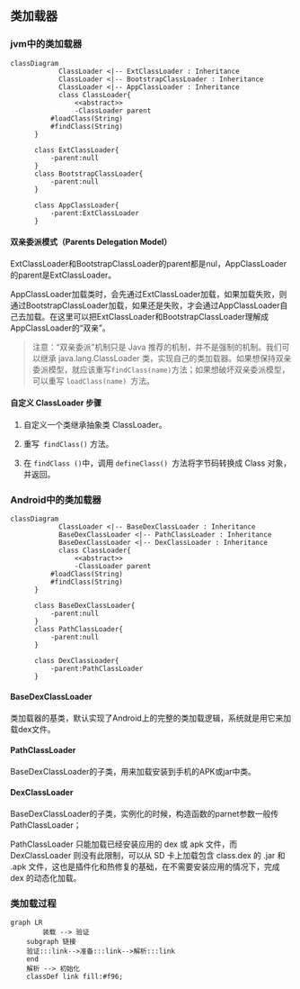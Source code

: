 ## 类加载器

### jvm中的类加载器

```mermaid
classDiagram
			ClassLoader <|-- ExtClassLoader : Inheritance
			ClassLoader <|-- BootstrapClassLoader : Inheritance
			ClassLoader <|-- AppClassLoader : Inheritance
			class ClassLoader{
			    <<abstract>>
			    -ClassLoader parent
          #loadClass(String)
          #findClass(String)
      }
      
      class ExtClassLoader{
          -parent:null
      }
      class BootstrapClassLoader{
          -parent:null
      }
      
      class AppClassLoader{
          -parent:ExtClassLoader
      }
```

#### 双亲委派模式（Parents Delegation Model）

ExtClassLoader和BootstrapClassLoader的parent都是nul，AppClassLoader的parent是ExtClassLoader。

AppClassLoader加载类时，会先通过ExtClassLoader加载，如果加载失败，则通过BootstrapClassLoader加载，如果还是失败，才会通过AppClassLoader自己去加载。在这里可以把ExtClassLoader和BootstrapClassLoader理解成AppClassLoader的“双亲”。



> 注意：“双亲委派”机制只是 Java 推荐的机制，并不是强制的机制。我们可以继承 java.lang.ClassLoader 类，实现自己的类加载器。如果想保持双亲委派模型，就应该重写` findClass(name) `方法；如果想破坏双亲委派模型，可以重写 `loadClass(name) `方法。

#### 自定义 ClassLoader 步骤

1. 自定义一个类继承抽象类 ClassLoader。

2. 重写` findClass()` 方法。

3. 在 `findClass ()`中，调用 `defineClass() `方法将字节码转换成 Class 对象，并返回。



### Android中的类加载器

```mermaid
classDiagram
			ClassLoader <|-- BaseDexClassLoader : Inheritance
			BaseDexClassLoader <|-- PathClassLoader : Inheritance
			BaseDexClassLoader <|-- DexClassLoader : Inheritance
			class ClassLoader{
			    <<abstract>>
			    -ClassLoader parent
          #loadClass(String)
          #findClass(String)
      }
      
      class BaseDexClassLoader{
          -parent:null
      }
      class PathClassLoader{
          -parent:null
      }
      
      class DexClassLoader{
          -parent:PathClassLoader
      }
```



#### BaseDexClassLoader

类加载器的基类，默认实现了Android上的完整的类加载逻辑，系统就是用它来加载dex文件。



#### **PathClassLoader**

BaseDexClassLoader的子类，用来加载安装到手机的APK或jar中类。



#### DexClassLoader

BaseDexClassLoader的子类，实例化的时候，构造函数的parnet参数一般传PathClassLoader；

PathClassLoader 只能加载已经安装应用的 dex 或 apk 文件，而DexClassLoader 则没有此限制，可以从 SD 卡上加载包含 class.dex 的 .jar 和 .apk 文件，这也是插件化和热修复的基础，在不需要安装应用的情况下，完成 dex 的动态化加载。



### 类加载过程

```mermaid
graph LR
		装载 --> 验证
    subgraph 链接
    验证:::link-->准备:::link-->解析:::link
    end
    解析 --> 初始化
    classDef link fill:#f96;
```




